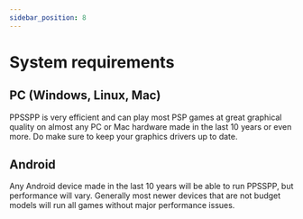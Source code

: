 ```yaml
---
sidebar_position: 8
---
```

# System requirements

## PC (Windows, Linux, Mac)

PPSSPP is very efficient and can play most PSP games at great graphical quality on almost any PC or Mac hardware made in the last 10 years or even more. Do make sure to keep your graphics drivers up to date.

## Android

Any Android device made in the last 10 years will be able to run PPSSPP, but performance will vary. Generally most newer devices that are not budget models will run all games without major performance issues.
